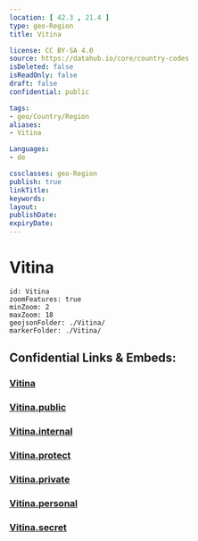```yaml
---
location: [ 42.3 , 21.4 ] 
type: geo-Region
title: Vitina

license: CC BY-SA 4.0
source: https://datahub.io/core/country-codes
isDeleted: false
isReadOnly: false
draft: false
confidential: public

tags:
- geo/Country/Region
aliases:
- Vitina

Languages:
- de

cssclasses: geo-Region
publish: true
linkTitle: 
keywords: 
layout: 
publishDate: 
expiryDate: 
---
```


# Vitina

```leaflet
id: Vitina
zoomFeatures: true 
minZoom: 2 
maxZoom: 18
geojsonFolder: ./Vitina/
markerFolder: ./Vitina/
```


## Confidential Links & Embeds: 

### [Vitina](/_Standards/Earth/Continent/Europe/Europe~South/Kosovo/districts~Kosovo/Gnjilane/counties~Gnjilane/Vitina.md) 

### [Vitina.public](/_public/Earth/Continent/Europe/Europe~South/Kosovo/districts~Kosovo/Gnjilane/counties~Gnjilane/Vitina.public.md) 

### [Vitina.internal](/_internal/Earth/Continent/Europe/Europe~South/Kosovo/districts~Kosovo/Gnjilane/counties~Gnjilane/Vitina.internal.md) 

### [Vitina.protect](/_protect/Earth/Continent/Europe/Europe~South/Kosovo/districts~Kosovo/Gnjilane/counties~Gnjilane/Vitina.protect.md) 

### [Vitina.private](/_private/Earth/Continent/Europe/Europe~South/Kosovo/districts~Kosovo/Gnjilane/counties~Gnjilane/Vitina.private.md) 

### [Vitina.personal](/_personal/Earth/Continent/Europe/Europe~South/Kosovo/districts~Kosovo/Gnjilane/counties~Gnjilane/Vitina.personal.md) 

### [Vitina.secret](/_secret/Earth/Continent/Europe/Europe~South/Kosovo/districts~Kosovo/Gnjilane/counties~Gnjilane/Vitina.secret.md)

